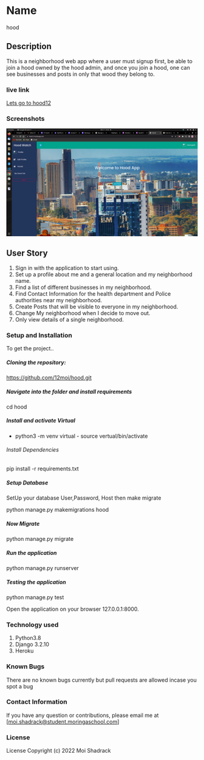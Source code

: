 # Name
hood

## Description
This is a neighborhood web app where a user must signup first, be able to join a hood owned by the hood admin, and once you join a hood, one can see businesses and posts in only that wood they belong to.
### live link
[Lets go to hood12](https://hood12.herokuapp.com/)

### Screenshots
![home](static/images/home.png)

## User Story
1. Sign in with the application to start using.
2. Set up a profile about me and a general location and my neighborhood name.
3. Find a list of different businesses in my neighborhood.
4. Find Contact Information for the health department and Police authorities near my neighborhood.
5. Create Posts that will be visible to everyone in my neighborhood.
6. Change My neighborhood when I decide to move out.
7. Only view details of a single neighborhood.

### Setup and Installation
To get the project.. <br>

##### Cloning the repository:
https://github.com/12moi/hood.git

##### Navigate into the folder and install requirements
cd hood

##### Install and activate Virtual
- python3 -m venv virtual - source vertual/bin/activate  

###### Install Dependencies
pip install -r requirements.txt 

##### Setup Database
SetUp your database User,Password, Host then make migrate<br>

python manage.py makemigrations hood

##### Now Migrate

python manage.py migrate 

##### Run the application
python manage.py runserver 

##### Testing the application
python manage.py test <br>

Open the application on your browser 127.0.0.1:8000.

### Technology used
1. Python3.8
2. Django 3.2.10
3. Heroku



### Known Bugs
There are no known bugs currently but pull requests are allowed incase you spot a bug

### Contact Information
If you have any question or contributions, please email me at [moi.shadrack@student.moringaschool.com]

### License
License
Copyright (c) 2022 Moi Shadrack